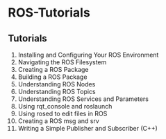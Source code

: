 # ROS-Tutorials

## Tutorials

1. Installing and Configuring Your ROS Environment
2. Navigating the ROS Filesystem
3. Creating a ROS Package
4. Building a ROS Package
5. Understanding ROS Nodes
6. Understanding ROS Topics
7. Understanding ROS Services and Parameters
8. Using rqt_console and roslaunch
9. Using rosed to edit files in ROS
10. Creating a ROS msg and srv
11. Writing a Simple Publisher and Subscriber (C++)
